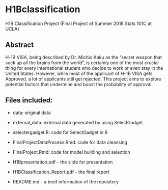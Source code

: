 # H1Bclassification
H1B Classification Project (Final Project of Summer 2018 Stats 101C at UCLA)

## Abstract

H-1B VISA, being described by Dr. Michio Kaku as the “secret weapon that suck up all the brains from the world”, is certainly one of the most crucial thing for every international student who decide to work or even stay in the United States. However, while most of the applicant of H-1B VISA gets Approved, a lot of applicants still get rejected. This project aims to explore potential factors that undermine and boost the probability of approval.

## Files included:

* data: original data

* external_data: external data generated by using SelectGadget 

* selectergadget.R: code for SelectGadget in R

* FinalProjectDataProcess.Rmd: code for data cleansing

* FinalProject.Rmd: code for model building and selection

* H1Bpresentation.pdf - the slide for presentation

* H1BClassification_Report.pdf - the final report

* README.md - a breif information of the repository
